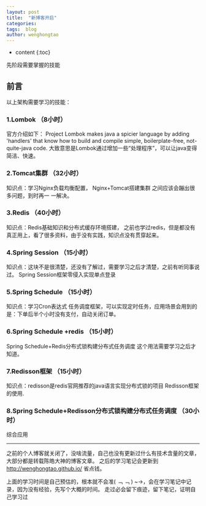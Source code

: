 ```yaml
---
layout: post
title:  "新博客开启"
categories: 
tags:  blog 
author: wenghongtao
---
```


* content
{:toc}

先阶段需要掌握的技能




## 前言

以上架构需要学习的技能：

### 1.Lombok    （8小时）
官方介绍如下：
Project Lombok makes java a spicier language by adding 'handlers' that know how to build and compile simple, boilerplate-free, not-quite-java code.
大致意思是Lombok通过增加一些“处理程序”，可以让java变得简洁、快速。

### 2.Tomcat集群  （32小时）
知识点：学习Nginx负载均衡配置， Nginx+Tomcat搭建集群
之间应该会蹦出很多问题，到时再一 一解决。

### 3.Redis             （40小时）
知识点：Redis基础知识和分布式缓存环境搭建，
之前也学过redis，但是都没有真正用上，看了很多资料，由于没有实践，知识点没有贯穿起来。

### 4.Spring Session   （15小时）
知识点：这块不是很清楚，还没有了解过，需要学习之后才清楚，之前有听同事说过。
Spring Session框架零侵入实现单点登录

### 5.Spring Schedule   （15小时）
知识点：学习Cron表达式
任务调度框架，可以实现定时任务，应用场景会用到的是：下单后半个小时没有支付，自动关闭订单。

### 6.Spring Schedule +redis  （15小时）
Spring Schedule+Redis分布式锁构建分布式任务调度
这个用法需要学习之后才知道。

### 7.Redisson框架   （15小时）
知识点：redisson是redis官网推荐的java语言实现分布式锁的项目
Redisson框架的使用.

### 8.Spring Schedule+Redisson分布式锁构建分布式任务调度  （30小时）
综合应用

---
之前的个人博客就关闭了，没啥流量，自己也没有更新过什么有技术含量的文章，大部分都是转载陈皓大神的博客文章。
之后的学习笔记会更新到 http://wenghongtao.github.io/   省点钱。

上面的学习时间是自己预估的，根本就不会准( ﹁ ﹁ ) ~→，会在学习笔记中记录，因为没有经验，先写个大概的时间。
走过必会留下痕迹，留下笔记，证明自己学习过









